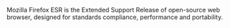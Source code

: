 Mozilla Firefox ESR is the Extended Support Release of open-source web browser,
designed for standards compliance, performance and portability.
